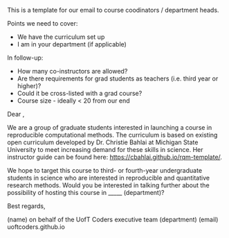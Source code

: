 This is a template for our email to course coodinators / department heads.

Points we need to cover:
* We have the curriculum set up
* I am in your department (if applicable)

In follow-up:
* How many co-instructors are allowed?
* Are there requirements for grad students as teachers (i.e. third year or higher)?
* Could it be cross-listed with a grad course?
* Course size - ideally < 20 from our end

Dear ,

We are a group of graduate students interested in launching a course in reproducible computational methods.
The curriculum is based on existing open curriculum developed by Dr. Christie Bahlai at Michigan State University to meet increasing demand for these skills in science. Her instructor guide can be found here: https://cbahlai.github.io/rqm-template/.

We hope to target this course to third- or fourth-year undergraduate students in science who are interested in reproducible and quantitative research methods. 
Would you be interested in talking further about the possibility of hosting this course in _____ (department)?

Best regards,

(name) on behalf of the UofT Coders executive team
(department)
(email)
uoftcoders.github.io
